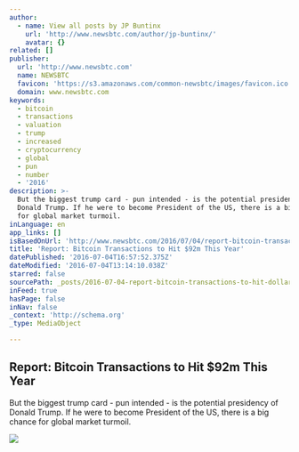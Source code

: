 ```yaml
---
author:
  - name: View all posts by JP Buntinx
    url: 'http://www.newsbtc.com/author/jp-buntinx/'
    avatar: {}
related: []
publisher:
  url: 'http://www.newsbtc.com'
  name: NEWSBTC
  favicon: 'https://s3.amazonaws.com/common-newsbtc/images/favicon.ico'
  domain: www.newsbtc.com
keywords:
  - bitcoin
  - transactions
  - valuation
  - trump
  - increased
  - cryptocurrency
  - global
  - pun
  - number
  - '2016'
description: >-
  But the biggest trump card - pun intended - is the potential presidency of
  Donald Trump. If he were to become President of the US, there is a big chance
  for global market turmoil.
inLanguage: en
app_links: []
isBasedOnUrl: 'http://www.newsbtc.com/2016/07/04/report-bitcoin-transactions-hit-92m-year/'
title: 'Report: Bitcoin Transactions to Hit $92m This Year'
datePublished: '2016-07-04T16:57:52.375Z'
dateModified: '2016-07-04T13:14:10.038Z'
starred: false
sourcePath: _posts/2016-07-04-report-bitcoin-transactions-to-hit-dollar92m-this-year.md
inFeed: true
hasPage: false
inNav: false
_context: 'http://schema.org'
_type: MediaObject

---
```

<article style=""><h1>Report: Bitcoin Transactions to Hit $92m This Year</h1><p>But the biggest trump card - pun intended - is the potential presidency of Donald Trump. If he were to become President of the US, there is a big chance for global market turmoil.</p><img src="http://s3.amazonaws.com/main-newsbtc-images/2016/07/04135926/shutterstock_2618055142.jpg" /></article>